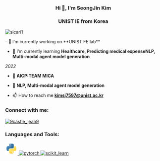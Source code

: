 <h3 align="center">Hi 👋, I'm SeongJin Kim</h3>
<h3 align="center">UNIST IE from Korea</h3>

<p align="left"> <img src="https://komarev.com/ghpvc/?username=sicari1&label=Profile%20views&color=0e75b6&style=flat" alt="sicari1" /> </p>
- 🔭 I’m currently working on **UNIST FE lab**

- 🌱 I’m currently learning **Healthcare, Predicting medical expenseNLP, Multi-modal agent model generation**

*2022*
- 🔭 **AICP:TEAM MICA**
- 🌱 **NLP, Multi-modal agent model generation**

- 📫 How to reach me **kimsj7597@unist.ac.kr**

<h3 align="left">Connect with me:</h3>
<p align="left">
<a href="https://instagram.com/9castle_jean9" target="blank"><img align="center" src="https://raw.githubusercontent.com/rahuldkjain/github-profile-readme-generator/master/src/images/icons/Social/instagram.svg" alt="9castle_jean9" height="30" width="40" /></a>
</p>

<h3 align="left">Languages and Tools:</h3>
<p align="left"> <a href="https://www.python.org" target="_blank" rel="noreferrer"> <img src="https://raw.githubusercontent.com/devicons/devicon/master/icons/python/python-original.svg" alt="python" width="40" height="40"/> </a> <a href="https://pytorch.org/" target="_blank" rel="noreferrer"> <img src="https://www.vectorlogo.zone/logos/pytorch/pytorch-icon.svg" alt="pytorch" width="40" height="40"/> </a> <a href="https://scikit-learn.org/" target="_blank" rel="noreferrer"> <img src="https://upload.wikimedia.org/wikipedia/commons/0/05/Scikit_learn_logo_small.svg" alt="scikit_learn" width="40" height="40"/> </a> </p>
